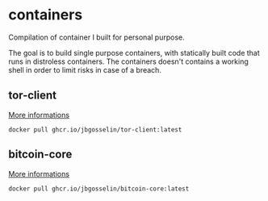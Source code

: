 # containers

Compilation of container I built for personal purpose.

The goal is to build single purpose containers, with statically built code that runs
in distroless containers. The containers doesn't contains a working shell in order to
limit risks in case of a breach.

## tor-client

[More informations](tor-client)

`docker pull ghcr.io/jbgosselin/tor-client:latest`

## bitcoin-core

[More informations](bitcoin-core)

`docker pull ghcr.io/jbgosselin/bitcoin-core:latest`
